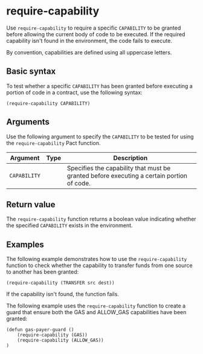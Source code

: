 # require-capability

Use `require-capability` to require a specific `CAPABILITY` to be granted before allowing the current body of code to be executed.
If the required capability isn't found in the environment, the code fails to execute.

By convention, capabilities are defined using all uppercase letters.

## Basic syntax

To test whether a specific `CAPABILITY` has been granted before executing a portion of code in a contract, use the following syntax:

```pact
(require-capability CAPABILITY)
```

## Arguments

Use the following argument to specify the `CAPABILITY` to be tested for using the `require-capability` Pact function.

| Argument | Type | Description |
| --- | --- | --- |
| `CAPABILITY` |  | Specifies the capability that must be granted before executing a certain portion of code. |

## Return value

The `require-capability` function returns a boolean value indicating whether the specified `CAPABILITY` exists in the environment.

## Examples

The following example demonstrates how to use the `require-capability` function to check whether the capability to transfer funds from one source to another has been granted:

```pact
(require-capability (TRANSFER src dest))
```

If the capability isn't found, the function fails.

The following example uses the `require-capability` function to create a guard that ensure both the GAS and ALLOW_GAS capabilities have been granted:

```pact
(defun gas-payer-guard ()
    (require-capability (GAS))
    (require-capability (ALLOW_GAS))
)
```